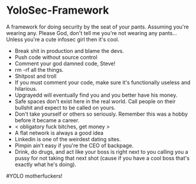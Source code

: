 # YoloSec-Framework
A framework for doing security by the seat of your pants.  Assuming you're wearing any.  Please God, don't tell me you're not wearing any pants...  Unless you're a cute infosec girl then it's cool. 

- Break shit in production and blame the devs.
- Push code without source control
- Comment your god damned code, Steve!
- rm -rf all the things.  
- Shitpost and troll
- If you must comment your code, make sure it's functionally useless and hilarious.
- Upgrayedd will eventually find you and you better have his money.
- Safe spaces don't exist here in the real world.  Call people on their bullshit and expect to be called on yours.
- Don't take yourself or others so seriously.  Remember this was a hobby before it became a career.
- < obligatory fuck bitches, get money >
- A flat network is always a good idea
- Linkedin is one of the weirdest dating sites.
- Pimpin ain't easy if you're the CEO of backpage.
- Drink, do drugs, and act like your boss is right next to you calling you a pussy for not taking that next shot (cause if you have a cool boss that's exactly what he's doing).

#YOLO motherfuckers!
